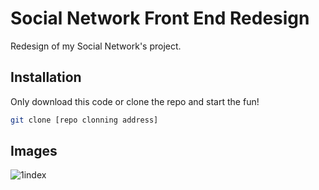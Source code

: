 # Social Network Front End Redesign

Redesign of my Social Network's project.

## Installation

Only download this code or clone the repo and start the fun!

```bash
git clone [repo clonning address]
```

## Images

![1index](https://user-images.githubusercontent.com/32788331/93464315-46603500-f8e9-11ea-90b6-9c0be6816e7b.JPG)
